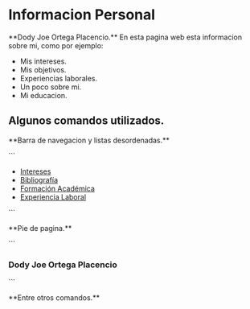 # Informacion Personal
<p>
**Dody Joe Ortega Placencio.**
En esta pagina web esta informacion sobre mi, como por ejemplo:
</p>

- Mis intereses.
- Mis objetivos.
- Experiencias laborales.
- Un poco sobre mi.
- Mi educacion.

## Algunos comandos utilizados.
<p>
**Barra de navegacion y listas desordenadas.**
</p>
```
<nav>
        <ul>
            <li><a href="intereses.html">Intereses</a></li>
            <li><a href="bibliografia.html">Bibliografía</a></li>
            <li><a href="formacion.html">Formación Académica</a></li>
            <li><a href="laboral.html">Experiencia Laboral</a></li>
        </ul>
    </nav>
```
<p>
**Pie de pagina.**
</p>
```
<footer>
        <h3>Dody Joe Ortega Placencio</h3>
    </footer>
```
<p>
**Entre otros comandos.**
</p>

